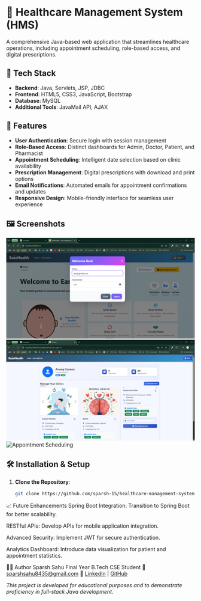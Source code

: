 # 🏥 Healthcare Management System (HMS)

A comprehensive Java-based web application that streamlines healthcare operations, including appointment scheduling, role-based access, and digital prescriptions.

## 🚀 Tech Stack

- **Backend**: Java, Servlets, JSP, JDBC
- **Frontend**: HTML5, CSS3, JavaScript, Bootstrap
- **Database**: MySQL
- **Additional Tools**: JavaMail API, AJAX

## 🎯 Features

- **User Authentication**: Secure login with session management
- **Role-Based Access**: Distinct dashboards for Admin, Doctor, Patient, and Pharmacist
- **Appointment Scheduling**: Intelligent date selection based on clinic availability
- **Prescription Management**: Digital prescriptions with download and print options
- **Email Notifications**: Automated emails for appointment confirmations and updates
- **Responsive Design**: Mobile-friendly interface for seamless user experience

## 🖼️ Screenshots

![Login Page](screenshots/login.png)
![Doctor Dashboard](screenshots/doctor_dashboard.png)
![Appointment Scheduling](screenshots/appointment.png)

## 🛠️ Installation & Setup

1. **Clone the Repository**:
   ```bash
   git clone https://github.com/sparsh-15/healthcare-management-system.git


📈 Future Enhancements
Spring Boot Integration: Transition to Spring Boot for better scalability.

RESTful APIs: Develop APIs for mobile application integration.

Advanced Security: Implement JWT for secure authentication.

Analytics Dashboard: Introduce data visualization for patient and appointment statistics.

👨‍💻 Author
Sparsh Sahu
Final Year B.Tech CSE Student
📧 sparshsahu8435@gmail.com
🔗 [LinkedIn](https://www.linkedin.com/in/sparsh-sahu-b934a6243/) | [GitHub](https://github.com/sparsh-15)




*This project is developed for educational purposes and to demonstrate proficiency in full-stack Java development.*